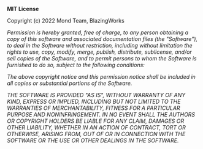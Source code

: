 **MIT License**

Copyright (c) 2022 Mond Team, BlazingWorks

_Permission is hereby granted, free of charge, to any person obtaining a copy_
_of this software and associated documentation files (the "Software"), to deal_
_in the Software without restriction, including without limitation the rights_
_to use, copy, modify, merge, publish, distribute, sublicense, and/or sell_
_copies of the Software, and to permit persons to whom the Software is_
_furnished to do so, subject to the following conditions:_

_The above copyright notice and this permission notice shall be included in all_
_copies or substantial portions of the Software._

_THE SOFTWARE IS PROVIDED "AS IS", WITHOUT WARRANTY OF ANY KIND, EXPRESS OR_
_IMPLIED, INCLUDING BUT NOT LIMITED TO THE WARRANTIES OF MERCHANTABILITY,_
_FITNESS FOR A PARTICULAR PURPOSE AND NONINFRINGEMENT. IN NO EVENT SHALL THE_
_AUTHORS OR COPYRIGHT HOLDERS BE LIABLE FOR ANY CLAIM, DAMAGES OR OTHER_
_LIABILITY, WHETHER IN AN ACTION OF CONTRACT, TORT OR OTHERWISE, ARISING FROM,_
_OUT OF OR IN CONNECTION WITH THE SOFTWARE OR THE USE OR OTHER DEALINGS IN THE_
_SOFTWARE._

